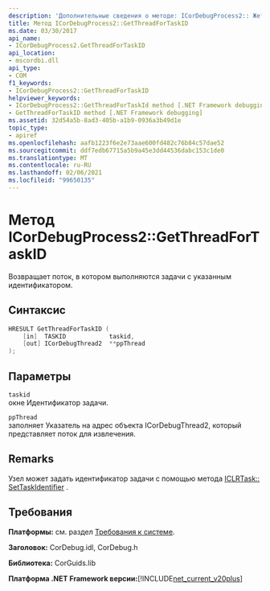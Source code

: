 ```yaml
---
description: 'Дополнительные сведения о методе: ICorDebugProcess2:: Жетсреадфортаскид'
title: Метод ICorDebugProcess2::GetThreadForTaskID
ms.date: 03/30/2017
api_name:
- ICorDebugProcess2.GetThreadForTaskID
api_location:
- mscordbi.dll
api_type:
- COM
f1_keywords:
- ICorDebugProcess2::GetThreadForTaskID
helpviewer_keywords:
- ICorDebugProcess2::GetThreadForTaskId method [.NET Framework debugging]
- GetThreadForTaskID method [.NET Framework debugging]
ms.assetid: 32d54a5b-8ad3-405b-a1b9-0936a3b49d1e
topic_type:
- apiref
ms.openlocfilehash: aafb1223f6e2e73aae600fd482c76b84c57dae52
ms.sourcegitcommit: ddf7edb67715a5b9a45e3dd44536dabc153c1de0
ms.translationtype: MT
ms.contentlocale: ru-RU
ms.lasthandoff: 02/06/2021
ms.locfileid: "99650135"
---
```

# <a name="icordebugprocess2getthreadfortaskid-method"></a>Метод ICorDebugProcess2::GetThreadForTaskID

Возвращает поток, в котором выполняются задачи с указанным идентификатором.  
  
## <a name="syntax"></a>Синтаксис  
  
```cpp  
HRESULT GetThreadForTaskID (  
    [in]  TASKID            taskid,  
    [out] ICorDebugThread2  **ppThread  
);  
```  
  
## <a name="parameters"></a>Параметры  

 `taskid`  
 окне Идентификатор задачи.  
  
 `ppThread`  
 заполняет Указатель на адрес объекта ICorDebugThread2, который представляет поток для извлечения.  
  
## <a name="remarks"></a>Remarks  

 Узел может задать идентификатор задачи с помощью метода [ICLRTask:: SetTaskIdentifier](../hosting/iclrtask-settaskidentifier-method.md) .  
  
## <a name="requirements"></a>Требования  

 **Платформы:** см. раздел [Требования к системе](../../get-started/system-requirements.md).  
  
 **Заголовок:** CorDebug.idl, CorDebug.h  
  
 **Библиотека:** CorGuids.lib  
  
 **Платформа .NET Framework версии:**[!INCLUDE[net_current_v20plus](../../../../includes/net-current-v20plus-md.md)]
